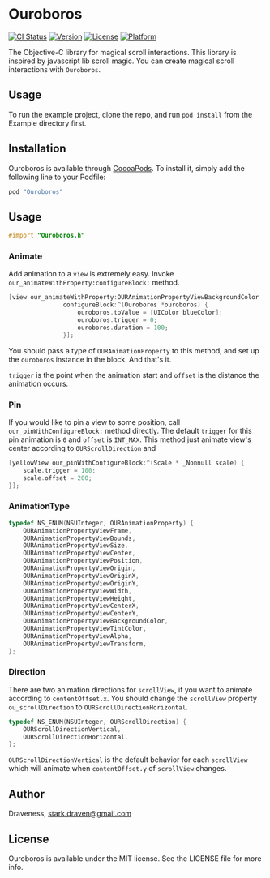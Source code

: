 # Ouroboros

[![CI Status](http://img.shields.io/travis/Draveness/Ouroboros.svg?style=flat)](https://travis-ci.org/Draveness/Ouroboros)
[![Version](https://img.shields.io/cocoapods/v/Ouroboros.svg?style=flat)](http://cocoapods.org/pods/Ouroboros)
[![License](https://img.shields.io/cocoapods/l/Ouroboros.svg?style=flat)](http://cocoapods.org/pods/Ouroboros)
[![Platform](https://img.shields.io/cocoapods/p/Ouroboros.svg?style=flat)](http://cocoapods.org/pods/Ouroboros)


The Objective-C library for magical scroll interactions. This library is inspired by javascript lib scroll magic. You can create magical scroll interactions with `Ouroboros`.

## Usage

To run the example project, clone the repo, and run `pod install` from the Example directory first.

## Installation

Ouroboros is available through [CocoaPods](http://cocoapods.org). To install
it, simply add the following line to your Podfile:

```ruby
pod "Ouroboros"
```

## Usage

```objectivec
#import "Ouroboros.h"
```

### Animate

Add animation to a `view` is extremely easy. Invoke `our_animateWithProperty:configureBlock:` method.

```objectivec
[view our_animateWithProperty:OURAnimationPropertyViewBackgroundColor
               configureBlock:^(Ouroboros *ouroboros) {
                   ouroboros.toValue = [UIColor blueColor];
                   ouroboros.trigger = 0;
                   ouroboros.duration = 100;
               }];
```

You should pass a type of `OURAnimationProperty` to this method, and set up the `ouroboros` instance in the block. And that's it.

`trigger` is the point when the animation start and `offset` is the distance the animation occurs.

### Pin

If you would like to pin a view to some position, call `our_pinWithConfigureBlock:` method directly. The default `trigger` for this pin animation is `0` and `offset` is `INT_MAX`. This method just animate view's center according to `OURScrollDirection` and 

```objectivec
[yellowView our_pinWithConfigureBlock:^(Scale * _Nonnull scale) {
    scale.trigger = 100;
    scale.offset = 200;
}];
```

### AnimationType

```objectivec
typedef NS_ENUM(NSUInteger, OURAnimationProperty) {
    OURAnimationPropertyViewFrame,
    OURAnimationPropertyViewBounds,
    OURAnimationPropertyViewSize,
    OURAnimationPropertyViewCenter,
    OURAnimationPropertyViewPosition,
    OURAnimationPropertyViewOrigin,
    OURAnimationPropertyViewOriginX,
    OURAnimationPropertyViewOriginY,
    OURAnimationPropertyViewWidth,
    OURAnimationPropertyViewHeight,
    OURAnimationPropertyViewCenterX,
    OURAnimationPropertyViewCenterY,
    OURAnimationPropertyViewBackgroundColor,
    OURAnimationPropertyViewTintColor,
    OURAnimationPropertyViewAlpha,
    OURAnimationPropertyViewTransform,
};
```


### Direction

There are two animation directions for `scrollView`, if you want to animate according to `contentOffset.x`. You should change the `scrollView` property `ou_scrollDirection` to `OURScrollDirectionHorizontal`.

```objectivec
typedef NS_ENUM(NSUInteger, OURScrollDirection) {
    OURScrollDirectionVertical,
    OURScrollDirectionHorizontal,
};
 ```

`OURScrollDirectionVertical` is the default behavior for each `scrollView` which will animate when `contentOffset.y` of `scrollView` changes.


## Author

Draveness, stark.draven@gmail.com

## License

Ouroboros is available under the MIT license. See the LICENSE file for more info.
